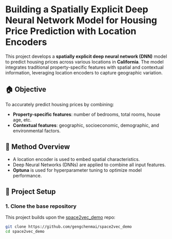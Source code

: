 # Building a Spatially Explicit Deep Neural Network Model for Housing Price Prediction with Location Encoders

This project develops a **spatially explicit deep neural network (DNN)** model to predict housing prices across various locations in **California**. The model integrates traditional property-specific features with spatial and contextual information, leveraging location encoders to capture geographic variation.

## 🏠 Objective

To accurately predict housing prices by combining:
- **Property-specific features**: number of bedrooms, total rooms, house age, etc.
- **Contextual features**: geographic, socioeconomic, demographic, and environmental factors.

## 🧠 Method Overview

- A location encoder is used to embed spatial characteristics.
- Deep Neural Networks (DNNs) are applied to combine all input features.
- **Optuna** is used for hyperparameter tuning to optimize model performance.

## 📁 Project Setup

### 1. Clone the base repository

This project builds upon the [space2vec_demo](https://github.com/gengchenmai/space2vec_demo) repo:

```bash
git clone https://github.com/gengchenmai/space2vec_demo
cd space2vec_demo
